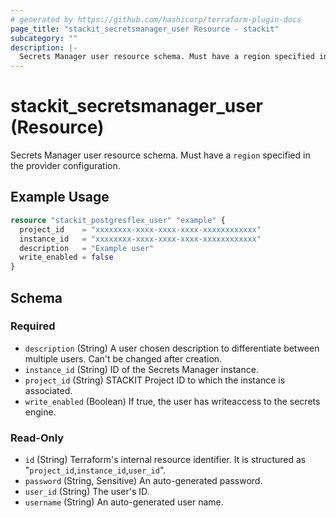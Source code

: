 ```yaml
---
# generated by https://github.com/hashicorp/terraform-plugin-docs
page_title: "stackit_secretsmanager_user Resource - stackit"
subcategory: ""
description: |-
  Secrets Manager user resource schema. Must have a region specified in the provider configuration.
---
```


# stackit_secretsmanager_user (Resource)

Secrets Manager user resource schema. Must have a `region` specified in the provider configuration.

## Example Usage

```terraform
resource "stackit_postgresflex_user" "example" {
  project_id    = "xxxxxxxx-xxxx-xxxx-xxxx-xxxxxxxxxxxx"
  instance_id   = "xxxxxxxx-xxxx-xxxx-xxxx-xxxxxxxxxxxx"
  description   = "Example user"
  write_enabled = false
}
```

<!-- schema generated by tfplugindocs -->
## Schema

### Required

- `description` (String) A user chosen description to differentiate between multiple users. Can't be changed after creation.
- `instance_id` (String) ID of the Secrets Manager instance.
- `project_id` (String) STACKIT Project ID to which the instance is associated.
- `write_enabled` (Boolean) If true, the user has writeaccess to the secrets engine.

### Read-Only

- `id` (String) Terraform's internal resource identifier. It is structured as "`project_id`,`instance_id`,`user_id`".
- `password` (String, Sensitive) An auto-generated password.
- `user_id` (String) The user's ID.
- `username` (String) An auto-generated user name.
